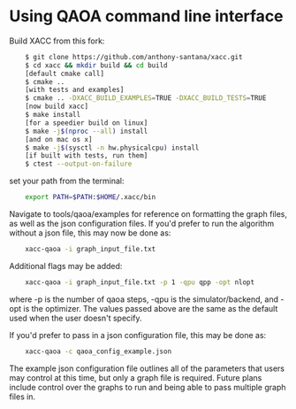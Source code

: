 # Using QAOA command line interface
Build XACC from this fork:
```bash
    $ git clone https://github.com/anthony-santana/xacc.git
    $ cd xacc && mkdir build && cd build
    [default cmake call]
    $ cmake ..
    [with tests and examples]
    $ cmake .. -DXACC_BUILD_EXAMPLES=TRUE -DXACC_BUILD_TESTS=TRUE
    [now build xacc]
    $ make install
    [for a speedier build on linux]
    $ make -j$(nproc --all) install
    [and on mac os x]
    $ make -j$(sysctl -n hw.physicalcpu) install
    [if built with tests, run them]
    $ ctest --output-on-failure
```

set your path from the terminal:
```bash
    export PATH=$PATH:$HOME/.xacc/bin
```

Navigate to tools/qaoa/examples for reference on formatting the graph files, as well as the json configuration files. If you'd prefer to run the algorithm without a json file, this may now be done as:

```bash
    xacc-qaoa -i graph_input_file.txt
```

Additional flags may be added:

```bash
    xacc-qaoa -i graph_input_file.txt -p 1 -qpu qpp -opt nlopt 
```

where -p is the number of qaoa steps, -qpu is the simulator/backend, and -opt is the optimizer. The values passed above are the same as the default used when the user doesn't specify. 

If you'd prefer to pass in a json configuration file, this may be done as:

```bash
    xacc-qaoa -c qaoa_config_example.json
```

The example json configuration file outlines all of the parameters that users may control at this time, but only a graph file is required. Future plans include control over the graphs to run and being able to pass multiple graph files in.